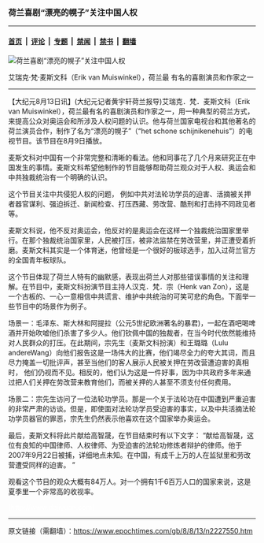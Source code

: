 ### 荷兰喜剧“漂亮的幌子”关注中国人权

---

#### [首页](../../../..?n2227550) &nbsp;|&nbsp; [评论](../../../../../epoch-comment?n2227550) &nbsp;|&nbsp; [专题](../../../../../epoch-special?n2227550) &nbsp;|&nbsp; [禁闻](../../../../../epoch-news?n2227550) &nbsp;|&nbsp; [禁书](../../../../../books?n2227550) &nbsp;|&nbsp; [翻墙](https://github.com/gfw-breaker/nogfw/blob/master/README.md?n2227550)


<div><img alt="荷兰喜剧“漂亮的幌子”关注中国人权" class="attachment-djy_600_400 size-djy_600_400 wp-post-image" src="https://i.epochtimes.com/assets/uploads/2008/08/808130900401123-600x400.jpg"/>
<div class="caption">
 <p>
  艾瑞克·梵·麦斯文科（Erik van Muiswinkel），荷兰最 有名的喜剧演员和作家之一
 </p>
</div></div><hr/><div class="post_content" id="artbody" itemprop="articleBody">
 <!-- article content begin -->
 <p>
  【大纪元8月13日讯】(大纪元记者黄宇轩荷兰报导)艾瑞克．梵．麦斯文科（Erik van Muiswinkel），荷兰最有名的喜剧演员和作家之一，用一种典型的荷兰方式，来提高公众对奥运会和所涉及人权问题的认识。他与荷兰国家电视台和其他著名的荷兰演员合作，制作了名为“漂亮的幌子”（“het schone schijnikenehuis”）的电视节目。该节目在8月9日播放。
 </p>
 <p>
  麦斯文科对中国有一个非常完整和清晰的看法。他和同事花了几个月来研究正在中国发生的事情。麦斯文科希望他制作的节目能够帮助荷兰观众对于人权、奥运会和中共独裁统治有一个明确的认识。
 </p>
 <p>
  这个节目关注中共侵犯人权的问题， 例如中共对法轮功学员的迫害、活摘被关押者器官谋利、强迫拆迁、新闻检查、打压西藏、劳改营、酷刑和打击持不同政见者等。
 </p>
 <p>
  麦斯文科说，他不反对奥运会，他反对的是奥运会在这样一个独裁统治国家里举行。在那个独裁统治国家里，人民被打压，被非法监禁在劳改营里，并正遭受着折磨。麦斯文科其实是一个体育迷，他曾经是一个很好的板球选手，加入过荷兰官方的全国青年板球队。
 </p>
 <p>
  这个节目体现了荷兰人特有的幽默感，表现出荷兰人对那些错误事情的关注和理解。在节目中，麦斯文科扮演节目主持人汉克．梵．宗（Henk van Zon），这是一个古板的、一心一意相信中共谎言、维护中共统治的可笑可悲的角色。下面举一些节目中的场景作为例子。
 </p>
 <p>
  场景一：毛泽东、斯大林和阿提拉（公元5世纪欧洲著名的暴君)，一起在酒吧喝啤酒并开始吹嘘他们杀害了多少人。他们钦佩中国的独裁者，在当今时代依然能维持对人民群众的打压。在此期间，宗先生（麦斯文科扮演）和王璐璐（Lulu andereWang）向他们报告这是一场伟大的比赛，他们竭尽全力的夸大其词，而且尽力掩盖一切批评声，甚至当他们的客人展示人民被关押在劳改营遭迫害的真相时， 他们仍视而不见。相反的，他们认为这是一件好事，因为中共政府多年来通过把人们关押在劳改营来教育他们，而被关押的人甚至不须支付任何费用。
 </p>
 <p>
  场景二：宗先生访问了一位法轮功学员。那是一个关于法轮功在中国遭到严重迫害的非常严肃的访谈。但是，即使面对法轮功学员受迫害的事实，以及中共活摘法轮功学员器官的罪恶，宗先生仍然表示他喜欢在这个国家举办奥运会。
 </p>
 <p>
  最后，麦斯文科将此片献给高智晟，在节目结束时有以下文字： “献给高智晟，这位有良知的中国律师、人权律师、为受迫害的法轮功修炼者辩护的律师。他于2007年9月22日被捕，详细地点未知。在中国，有成千上万的人在监狱里和劳改营遭受同样的迫害。 ”
 </p>
 <p>
  观看这个节目的观众大概有84万人。对一个拥有1千6百万人口的国家来说，这是夏季里一个非常高的收视率。
 </p>
 <p>
  <font color="#ffffff">
   (http://www.dajiyuan.com)
  </font>
 </p>
 <!-- article content end -->
 <div id="below_article_ad">
 </div>
</div>


---

原文链接（需翻墙）：https://www.epochtimes.com/gb/8/8/13/n2227550.htm